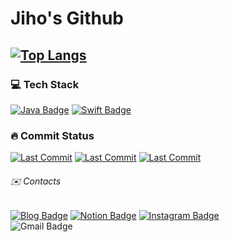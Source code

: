 # **Jiho's Github**
[![Top Langs](https://github-readme-stats.vercel.app/api/top-langs/?username=jihoooo97&layout=compact)](https://github.com/jihoooo97)
---


### 💻 Tech Stack 
[![Java Badge](https://img.shields.io/badge/-Java-white?style=flat&labelColor=007396&logo=Java&logoColor=white)](https://github.com/jihoooo97/Algorithm)
[![Swift Badge](https://img.shields.io/badge/-Swift-white?style=flat&labelColor=F05138&logo=Swift&logoColor=white)](https://github.com/jihoooo97/Swift)  

### 🔥 Commit Status 
[![Last Commit](https://img.shields.io/github/last-commit/jihoooo97/Algorithm?style=flat&labelColor=white&logo=Java&logoColor=007396)](https://github.com/jihoooo97/Algorithm)
[![Last Commit](https://img.shields.io/github/last-commit/jihoooo97/Swift?style=flat&labelColor=white&logo=Swift&logoColor=F05138)](https://github.com/jihoooo97/Swift)
[![Last Commit](https://img.shields.io/github/last-commit/jihoooo97/XCode?style=flat&labelColor=white&logo=Apple&logoColor=black)](https://github.com/jihoooo97/XCode)

######  ✉️ Contacts
[![Blog Badge](https://img.shields.io/badge/-Blog-white?style=flat&logo=naver)](https://blog.naver.com/yjh7827)
[![Notion Badge](https://img.shields.io/badge/-Notion-white?style=flat&logo=Notion&logoColor=black)](https://www.notion.so/Jiho-s-Notion-040b768b9d384131ad4ff87e3b9609a0)
[![Instagram Badge](https://img.shields.io/badge/-Instagram-white?style=flat&logo=instagram)](https://www.instagram.com/jiho__129/)  
![Gmail Badge](https://img.shields.io/badge/-yjh20927@gmail.com-white?style=flat&logo=Gmail)
